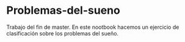 # Problemas-del-sueno
Trabajo del fin de master. En este nootbook hacemos un ejercicio de clasificación sobre los problemas del sueño.
